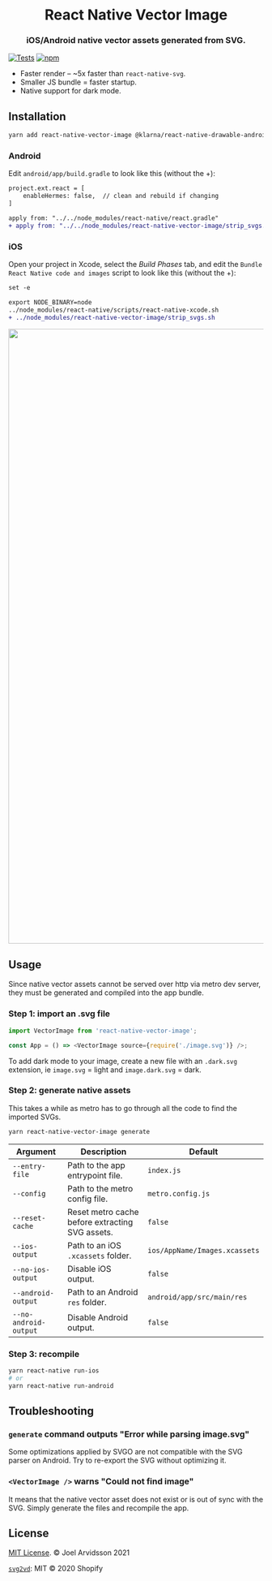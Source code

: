<p align="center">
  <h1 align="center">React Native Vector Image</h1>
  <h3 align="center">iOS/Android native vector assets generated from SVG.</h3>
</p>

[![Tests](https://github.com/oblador/react-native-vector-image/actions/workflows/tests.yml/badge.svg)](https://github.com/oblador/react-native-vector-image/actions/workflows/tests.yml) [![npm](https://img.shields.io/npm/v/react-native-vector-image.svg)](https://npmjs.com/package/react-native-vector-image)


- Faster render – ~5x faster than `react-native-svg`.
- Smaller JS bundle = faster startup.
- Native support for dark mode.

## Installation

```sh
yarn add react-native-vector-image @klarna/react-native-drawable-android
```

### Android

Edit `android/app/build.gradle` to look like this (without the +):

```diff
project.ext.react = [
    enableHermes: false,  // clean and rebuild if changing
]

apply from: "../../node_modules/react-native/react.gradle"
+ apply from: "../../node_modules/react-native-vector-image/strip_svgs.gradle"
```

### iOS

Open your project in Xcode, select the _Build Phases_ tab, and edit the `Bundle React Native code and images` script to look like this (without the +):

```diff
set -e

export NODE_BINARY=node
../node_modules/react-native/scripts/react-native-xcode.sh
+ ../node_modules/react-native-vector-image/strip_svgs.sh
```

<img width="1212" alt="" src="https://user-images.githubusercontent.com/378279/115999935-544c0600-a5ee-11eb-9c59-6fb50e434ed0.png">

## Usage

Since native vector assets cannot be served over http via metro dev server, they must be generated and compiled into the app bundle.

### Step 1: import an .svg file

```js
import VectorImage from 'react-native-vector-image';

const App = () => <VectorImage source={require('./image.svg')} />;
```

To add dark mode to your image, create a new file with an `.dark.svg` extension, ie `image.svg` = light and `image.dark.svg` = dark.

### Step 2: generate native assets

This takes a while as metro has to go through all the code to find the imported SVGs.

```sh
yarn react-native-vector-image generate
```

| Argument              | Description                                     | Default                       |
| --------------------- | ----------------------------------------------- | ----------------------------- |
| `--entry-file`        | Path to the app entrypoint file.                | `index.js`                    |
| `--config`            | Path to the metro config file.                  | `metro.config.js`             |
| `--reset-cache`       | Reset metro cache before extracting SVG assets. | `false`                       |
| `--ios-output`        | Path to an iOS `.xcassets` folder.              | `ios/AppName/Images.xcassets` |
| `--no-ios-output`     | Disable iOS output.                             | `false`                       |
| `--android-output`    | Path to an Android `res` folder.                | `android/app/src/main/res`    |
| `--no-android-output` | Disable Android output.                         | `false`                       |

### Step 3: recompile

```sh
yarn react-native run-ios
# or
yarn react-native run-android
```

## Troubleshooting

### `generate` command outputs "Error while parsing image.svg"

Some optimizations applied by SVGO are not compatible with the SVG parser on Android. Try to re-export the SVG without optimizing it.

### `<VectorImage />` warns "Could not find image"

It means that the native vector asset does not exist or is out of sync with the SVG. Simply generate the files and recompile the app.

## License

[MIT License](http://opensource.org/licenses/mit-license.html). © Joel Arvidsson 2021

[`svg2vd`](https://github.com/Shopify/svg2vd): MIT © 2020 Shopify
